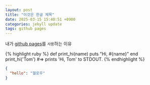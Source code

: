 ```yaml
---
layout: post
title: "이것은 한글 제목"
date: 2025-03-15 15:40:51 +0900
categories: jekyll update
tags: github pages
---
```


내가 [github pages][github-pages]를 `사용`하는 이유

{% highlight ruby %}
def print_hi(name)
puts "Hi, #{name}"
end
print_hi('Tom')
#=> prints 'Hi, Tom' to STDOUT.
{% endhighlight %}

```json
{
  "hello": "헬로우"
}
```

[github-pages]: https://pages.github.com
